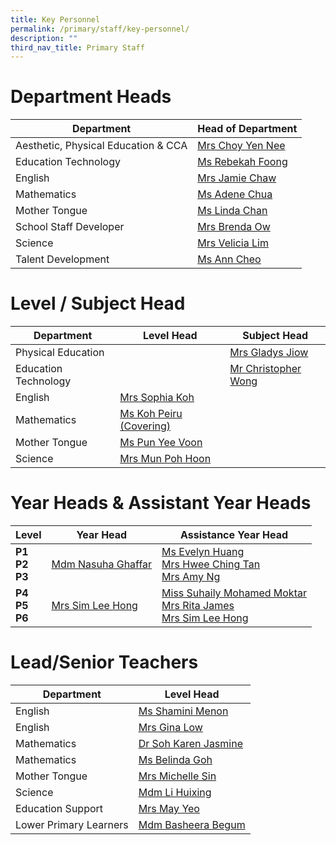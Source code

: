 ```yaml
---
title: Key Personnel
permalink: /primary/staff/key-personnel/
description: ""
third_nav_title: Primary Staff
---
```

# Department Heads

| Department | Head of Department | 
| -------- | -------- |
| Aesthetic, Physical Education & CCA| [Mrs Choy Yen Nee  ](mailto:tan_yen_nee@schools.gov.sg)
Education Technology|[Ms Rebekah Foong](mailto:foong_chen_kai_rebekah@schools.gov.sg)
English| [Mrs Jamie Chaw](mailto:lo_hwee_ling_jamie@schools.gov.sg)
Mathematics|[Ms Adene Chua ](mailto:chua_yuen_yee@schools.gov.sg)
Mother Tongue|[Ms Linda Chan ](mailto:chan_pei_chui@schools.gov.sg)
School Staff Developer|[Mrs Brenda Ow](mailto:koh_li_ying_brenda@schools.gov.sg)
Science|[Mrs Velicia Lim](mailto:foo_wei_tint_velicia@schools.gov.sg)
Talent Development| [Ms Ann Cheo](mailto:ann_cheo@schools.gov.sg)

# Level / Subject Head 

| Department | Level  Head|Subject Head |
| -------- | -------- |-------- |
|Physical Education|| [Mrs Gladys Jiow](mailto:tan_tsu_pei_gladys@schools.gov.sg)
Education Technology||[Mr Christopher Wong](mailto:christopher_wong_say_eng@schools.gov.sg)
English| [Mrs Sophia Koh ](mailto:koh_pei_chen_sophia@schools.gov.sg	)
Mathematics|[Ms Koh Peiru (Covering)](mailto:koh_pei_loo@schools.gov.sg)
Mother Tongue|[Ms Pun Yee Voon](mailto:pun_yee_voon@schools.gov.sg)
Science|[Mrs Mun Poh Hoon](mailto:chua_poh_hoon@schools.gov.sg)

# Year Heads & Assistant Year Heads


| **Level** | **Year Head** |**Assistance Year Head** |
| -------- | -------- |-------- |
| **P1<br>P2<br>P3**|[Mdm Nasuha Ghaffar](mailto:nasuha_ghaffar@schools.gov.sg)|[Ms Evelyn Huang](mailto:huang_yulin_evelyn@schools.gov.sg)<br>[Mrs Hwee Ching Tan](mailto:tan_sian_huang@schools.gov.sg)<br>[Mrs Amy Ng](mailto:fang_yingying_amy@schools.gov.sg)| 
| **P4<br>P5<br>P6**|[Mrs Sim Lee Hong](mailto:chua_lee_hong@schools.gov.sg)|[Miss Suhaily Mohamed Moktar](mailto:suhaily_md_moktar@schools.gov.sg)<br>[Mrs Rita James](mailto:rita_james@schools.gov.sg)<br>[Mrs Sim Lee Hong](mailto:chua_lee_hong@schools.gov.sg)| 


# Lead/Senior Teachers 

| Department | Level  Head|
| -------- | -------- |
|English| [Ms Shamini Menon](mailto:shamini_menon@schools.gov.sg)| 
|English| [Mrs Gina Low](mailto:gina_chia@schools.gov.sg)| 
|Mathematics|[Dr Soh Karen Jasmine](mailto:soh_karen_jasmine@schools.gov.sg)| 
|Mathematics| [Ms Belinda Goh](mailto:goh_gek_kheng_belinda@schools.gov.sg)| 
|Mother Tongue| [Mrs Michelle Sin](mailto:michelle_sin@schools.gov.sg)| 
|Science| [Mdm Li Huixing](mailto:loi_huey_shing@schools.gov.sg)| 
|Education Support| [Mrs May Yeo](mailto:nam_mei_lin_may@schools.gov.sg)| 
|Lower Primary Learners| [Mdm Basheera Begum](mailto:basheera_begum_syed_sult@schools.gov.sg)|


	
	
